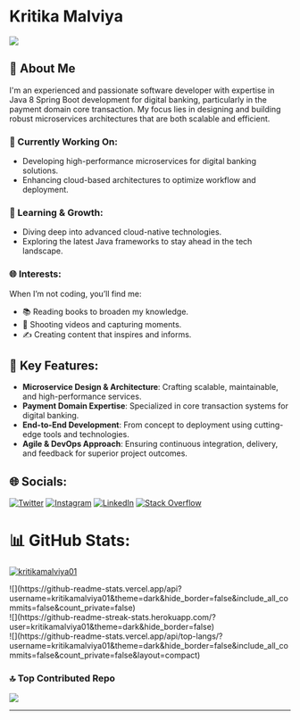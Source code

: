 # Kritika Malviya

[![](https://visitcount.itsvg.in/api?id=kritikamalviya01&icon=0&color=0)](https://visitcount.itsvg.in)

## 🌟 About Me
I'm an experienced and passionate software developer with expertise in Java 8 Spring Boot development for digital banking, particularly in the payment domain core transaction. My focus lies in designing and building robust microservices architectures that are both scalable and efficient.

### 🔭 Currently Working On:
- Developing high-performance microservices for digital banking solutions.
- Enhancing cloud-based architectures to optimize workflow and deployment.

### 🌱 Learning & Growth:
- Diving deep into advanced cloud-native technologies.
- Exploring the latest Java frameworks to stay ahead in the tech landscape.

### 🌐 Interests:
When I’m not coding, you’ll find me:
- 📚 Reading books to broaden my knowledge.
- 🎥 Shooting videos and capturing moments.
- ✍️ Creating content that inspires and informs.

## 💼 Key Features:
- **Microservice Design & Architecture**: Crafting scalable, maintainable, and high-performance services.
- **Payment Domain Expertise**: Specialized in core transaction systems for digital banking.
- **End-to-End Development**: From concept to deployment using cutting-edge tools and technologies.
- **Agile & DevOps Approach**: Ensuring continuous integration, delivery, and feedback for superior project outcomes.

## 🌐 Socials:
[![Twitter](https://img.shields.io/badge/Twitter-%231DA1F2.svg?logo=Twitter&logoColor=white)](https://twitter.com/MalviyaKritika1) [![Instagram](https://img.shields.io/badge/Instagram-%23E4405F.svg?logo=Instagram&logoColor=white)](https://instagram.com/kritikamalviya01) [![LinkedIn](https://img.shields.io/badge/LinkedIn-%230077B5.svg?logo=linkedin&logoColor=white)](https://linkedin.com/in/kritika-malviya) [![Stack Overflow](https://img.shields.io/badge/-Stackoverflow-FE7A16?logo=stack-overflow&logoColor=white)](https://stackoverflow.com/users/21192975/kritika-malviya) 


# 📊 GitHub Stats:
<p align="left"> <a href="https://github.com/ryo-ma/github-profile-trophy"><img src="https://github-profile-trophy.vercel.app/?username=kritikamalviya01" alt="kritikamalviya01" /></a> </p>
![](https://github-readme-stats.vercel.app/api?username=kritikamalviya01&theme=dark&hide_border=false&include_all_commits=false&count_private=false)<br/>
![](https://github-readme-streak-stats.herokuapp.com/?user=kritikamalviya01&theme=dark&hide_border=false)<br/>
![](https://github-readme-stats.vercel.app/api/top-langs/?username=kritikamalviya01&theme=dark&hide_border=false&include_all_commits=false&count_private=false&layout=compact)

### 🔝 Top Contributed Repo
![](https://github-contributor-stats.vercel.app/api?username=kritikamalviya01&limit=5&theme=tokyonight&combine_all_yearly_contributions=true)

---

